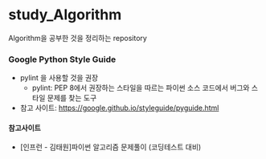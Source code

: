 # study_Algorithm
Algorithm을 공부한 것을 정리하는 repository

### Google Python Style Guide
  - pylint 을 사용할 것을 권장
      -  pylint: PEP 8에서 권장하는 스타일을 따르는 파이썬 소스 코드에서 버그와 스타일 문제를 찾는 도구
  - 참고 사이트: https://google.github.io/styleguide/pyguide.html

#### 참고사이트
- [인프런 - 김태원]파이썬 알고리즘 문제풀이 (코딩테스트 대비)